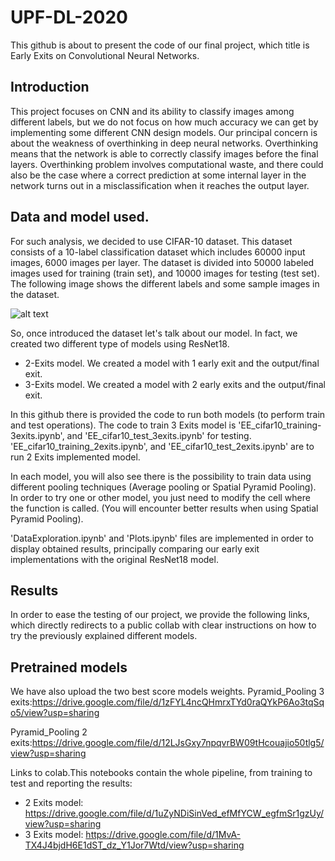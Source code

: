 # UPF-DL-2020

This github is about to present the code of our final project, which title is Early Exits on Convolutional Neural Networks.


## Introduction
This project focuses on CNN and its ability to classify images among different labels, but we do not focus on how much 
accuracy we can get by implementing some different CNN design models. Our principal concern is about the weakness of 
overthinking in deep neural networks. Overthinking means that the network is able to correctly classify images before the 
final layers. Overthinking problem involves computational waste, and there could also be the case where a correct prediction 
at some internal layer in the network turns out in a misclassification when it reaches the output layer.


## Data and model used.
For such analysis, we decided to use CIFAR-10 dataset. This dataset consists of a 10-label classification dataset which 
includes 60000 input images, 6000 images per layer. The dataset is divided into 50000 labeled images used for training (train 
set), and 10000 images for testing (test set). The following image shows the different labels and some sample images in the 
dataset.

![alt text](https://cdn.analyticsvidhya.com/wp-content/uploads/2020/02/1_sGochNLZ-qfesdyjadgXNw.png)

So, once introduced the dataset let's talk about our model. In fact, we created two different type of models using ResNet18.
- 2-Exits model. We created a model with 1 early exit and the output/final exit.
- 3-Exits model. We created a model with 2 early exits and the output/final exit.

In this github there is provided the code to run both models (to perform train and test operations).
The code to train 3 Exits model is 'EE_cifar10_training-3exits.ipynb', and 'EE_cifar10_test_3exits.ipynb' for testing.
'EE_cifar10_training_2exits.ipynb', and 'EE_cifar10_test_2exits.ipynb' are to run 2 Exits implemented model.

In each model, you will also see there is the possibility to train data using different pooling techniques (Average pooling or 
Spatial Pyramid Pooling). In order to try one or other model, you just need to modify the cell where the function is called.
(You will encounter better results when using Spatial Pyramid Pooling).

'DataExploration.ipynb' and 'Plots.ipynb' files are implemented in order to display obtained results, principally comparing our early exit implementations with the original ResNet18 model.



## Results
In order to ease the testing of our project, we provide the following links, which directly redirects to a public collab with clear instructions on how to try the previously explained different models.

## Pretrained models
We have also upload the two best score models weights.
Pyramid_Pooling 3 exits:https://drive.google.com/file/d/1zFYL4ncQHmrxTYd0raQYkP6Ao3tqSqo5/view?usp=sharing


Pyramid_Pooling 2 exits:https://drive.google.com/file/d/12LJsGxy7npqvrBW09tHcouajio50tlg5/view?usp=sharing


Links to colab.This notebooks contain the whole pipeline, from training to test and reporting the results: 
- 2 Exits model: https://drive.google.com/file/d/1uZyNDiSinVed_efMfYCW_egfmSr1gzUy/view?usp=sharing
- 3 Exits model: https://drive.google.com/file/d/1MvA-TX4J4bjdH6E1dST_dz_Y1Jor7Wtd/view?usp=sharing
